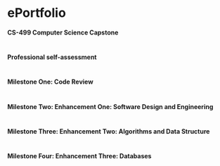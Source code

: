 # ePortfolio
**CS-499 Computer Science Capstone**

#
**Professional self-assessment**

#
**Milestone One: Code Review**

#
**Milestone Two: Enhancement One: Software Design and Engineering**

#

**Milestone Three: Enhancement Two: Algorithms and Data Structure**

#

**Milestone Four: Enhancement Three: Databases**

#
